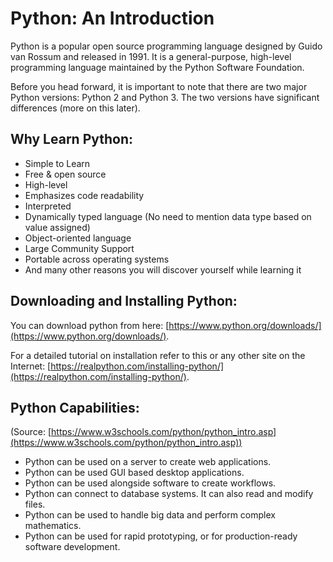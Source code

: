 # Python: An Introduction

Python is a popular open source programming language designed by Guido van Rossum and released in 1991. It is a general-purpose, high-level programming language maintained by the Python Software Foundation.

Before you head forward, it is important to note that there are two major Python versions: Python 2 and Python 3. The two versions have significant differences (more on this later).



## Why Learn Python:

*   Simple to Learn
*   Free & open source
*   High-level
*   Emphasizes code readability
*   Interpreted
*   Dynamically typed language (No need to mention data type based on value assigned)
*   Object-oriented language
*   Large Community Support
*   Portable across operating systems
*   And many other reasons you will discover yourself while learning it



## Downloading and Installing Python:

You can download python from here: [https://www.python.org/downloads/](https://www.python.org/downloads/).

For a detailed tutorial on installation refer to this or any other site on the Internet: [https://realpython.com/installing-python/](https://realpython.com/installing-python/).



## Python Capabilities:

(Source: [https://www.w3schools.com/python/python_intro.asp](https://www.w3schools.com/python/python_intro.asp))

*   Python can be used on a server to create web applications.
*   Python can be used GUI based desktop applications.
*   Python can be used alongside software to create workflows.
*   Python can connect to database systems. It can also read and modify files.
*   Python can be used to handle big data and perform complex mathematics.
*   Python can be used for rapid prototyping, or for production-ready software development.

